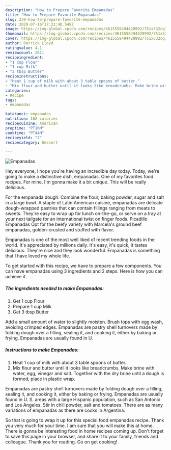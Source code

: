 ```yaml
---
description: "How to Prepare Favorite Empanadas"
title: "How to Prepare Favorite Empanadas"
slug: 239-how-to-prepare-favorite-empanadas
date: 2020-07-16T17:22:40.548Z
image: https://img-global.cpcdn.com/recipes/4615558494420992/751x532cq70/empanadas-recipe-main-photo.jpg
thumbnail: https://img-global.cpcdn.com/recipes/4615558494420992/751x532cq70/empanadas-recipe-main-photo.jpg
cover: https://img-global.cpcdn.com/recipes/4615558494420992/751x532cq70/empanadas-recipe-main-photo.jpg
author: Derrick Lloyd
ratingvalue: 4.1
reviewcount: 2611
recipeingredient:
- "1 cup Flour"
- "1 cup Milk"
- "3 tbsp Butter"
recipeinstructions:
- "Heat 1 cup of milk with about 3 table spoons of butter."
- "Mix flour and butter until it looks like breadcrumbs. Make brine with water, egg, vinegar and salt. Together with the dry brine until a dough is formed, place in plastic wrap."
categories:
- Recipe
tags:
- empanadas

katakunci: empanadas 
nutrition: 162 calories
recipecuisine: American
preptime: "PT16M"
cooktime: "PT44M"
recipeyield: "2"
recipecategory: Dessert

---
```



![Empanadas](https://img-global.cpcdn.com/recipes/4615558494420992/751x532cq70/empanadas-recipe-main-photo.jpg)

Hey everyone, I hope you're having an incredible day today. Today, we're going to make a distinctive dish, empanadas. One of my favorites food recipes. For mine, I'm gonna make it a bit unique. This will be really delicious.

For the empanada dough: Combine the flour, baking powder, sugar and salt in a large bowl. A staple of Latin American cuisine, empanadas are delicate dough-wrapped pastries that can contain fillings ranging from meats to sweets. They&#39;re easy to wrap up for lunch on-the-go, or serve on a tray at your next tailgate for an international twist on finger foods. Picadillo Empanadas Opt for the beefy variety with Marcela&#39;s ground beef empanadas, golden-crusted and stuffed with flavor.

Empanadas is one of the most well liked of recent trending foods in the world. It's appreciated by millions daily. It's easy, it's quick, it tastes delicious. They're nice and they look wonderful. Empanadas is something that I have loved my whole life.


To get started with this recipe, we have to prepare a few components. You can have empanadas using 3 ingredients and 2 steps. Here is how you can achieve it.

<!--inarticleads1-->

##### The ingredients needed to make Empanadas:

1. Get 1 cup Flour
1. Prepare 1 cup Milk
1. Get 3 tbsp Butter


Add a small amount of water to slightly moisten. Brush tops with egg wash, avoiding crimped edges. Empanadas are pastry shell turnovers made by folding dough over a filling, sealing it, and cooking it, either by baking or frying. Empanadas are usually found in U. 

<!--inarticleads2-->

##### Instructions to make Empanadas:

1. Heat 1 cup of milk with about 3 table spoons of butter.
1. Mix flour and butter until it looks like breadcrumbs. Make brine with water, egg, vinegar and salt. Together with the dry brine until a dough is formed, place in plastic wrap.


Empanadas are pastry shell turnovers made by folding dough over a filling, sealing it, and cooking it, either by baking or frying. Empanadas are usually found in U. S. areas with a large Hispanic population, such as San Antonio and Los Angeles. Stir in chili powder, salt and tomatoes. There are as many variations of empanadas as there are cooks in Argentina. 

So that is going to wrap it up for this special food empanadas recipe. Thank you very much for your time. I am sure that you will make this at home. There is gonna be interesting food in home recipes coming up. Don't forget to save this page in your browser, and share it to your family, friends and colleague. Thank you for reading. Go on get cooking!
